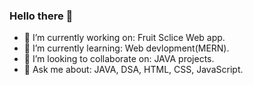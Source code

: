 ### Hello there 👋

<!--
**Swathi-k-shekar/Swathi-k-shekar** is a ✨ _special_ ✨ repository because its `README.md` (this file) appears on your GitHub profile.

Here are some ideas to get you started:

- 🔭 I’m currently working on ...
- 🌱 I’m currently learning ...
- 👯 I’m looking to collaborate on ...
- 🤔 I’m looking for help with ...
- 💬 Ask me about ...
- 📫 How to reach me: ...
- 😄 Pronouns: ...
- ⚡ Fun fact: ...
-->
- 🔭 I’m currently working on: Fruit Sclice Web app.   
- 🌱 I’m currently learning: Web devlopment(MERN).  
- 👯 I’m looking to collaborate on: JAVA projects.  
- 💬 Ask me about: JAVA, DSA, HTML, CSS, JavaScript.   
